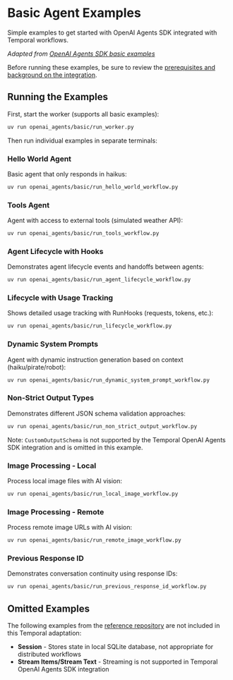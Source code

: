 # Basic Agent Examples

Simple examples to get started with OpenAI Agents SDK integrated with Temporal workflows.

*Adapted from [OpenAI Agents SDK basic examples](https://github.com/openai/openai-agents-python/tree/main/examples/basic)*

Before running these examples, be sure to review the [prerequisites and background on the integration](../README.md).

## Running the Examples

First, start the worker (supports all basic examples):
```bash
uv run openai_agents/basic/run_worker.py
```

Then run individual examples in separate terminals:

### Hello World Agent
Basic agent that only responds in haikus:
```bash
uv run openai_agents/basic/run_hello_world_workflow.py
```

### Tools Agent
Agent with access to external tools (simulated weather API):
```bash
uv run openai_agents/basic/run_tools_workflow.py
```

### Agent Lifecycle with Hooks
Demonstrates agent lifecycle events and handoffs between agents:
```bash
uv run openai_agents/basic/run_agent_lifecycle_workflow.py
```

### Lifecycle with Usage Tracking
Shows detailed usage tracking with RunHooks (requests, tokens, etc.):
```bash
uv run openai_agents/basic/run_lifecycle_workflow.py
```

### Dynamic System Prompts
Agent with dynamic instruction generation based on context (haiku/pirate/robot):
```bash
uv run openai_agents/basic/run_dynamic_system_prompt_workflow.py
```

### Non-Strict Output Types
Demonstrates different JSON schema validation approaches:
```bash
uv run openai_agents/basic/run_non_strict_output_workflow.py
```

Note: `CustomOutputSchema` is not supported by the Temporal OpenAI Agents SDK integration and is omitted in this example.

### Image Processing - Local
Process local image files with AI vision:
```bash
uv run openai_agents/basic/run_local_image_workflow.py
```

### Image Processing - Remote
Process remote image URLs with AI vision:
```bash
uv run openai_agents/basic/run_remote_image_workflow.py
```

### Previous Response ID
Demonstrates conversation continuity using response IDs:
```bash
uv run openai_agents/basic/run_previous_response_id_workflow.py
```

## Omitted Examples

The following examples from the [reference repository](https://github.com/openai/openai-agents-python/tree/main/examples/basic) are not included in this Temporal adaptation:

- **Session** - Stores state in local SQLite database, not appropriate for distributed workflows
- **Stream Items/Stream Text** - Streaming is not supported in Temporal OpenAI Agents SDK integration